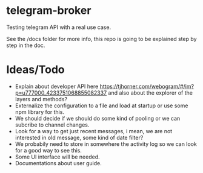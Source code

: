 # telegram-broker
Testing telegram API with a real use case.

See the /docs folder for more info, this repo is going to be explained step by step in the doc.


# Ideas/Todo
- Explain about developer API here https://tjhorner.com/webogram/#/im?p=u777000_4233751068855082337 and also about the explorer of the layers and methods?
- Externalize the configuration to a file and load at startup or use some npm library for this.
- We should decide if we should do some kind of pooling or we can subcribe to channel changes.
- Look for a way to get just recent messages, i mean, we are not interested in old message, some kind of date filter?
- We probabily need to store in somewhere the activity log so we can look for a good way to see this.
- Some UI interface will be needed.
- Documentations about user guide.